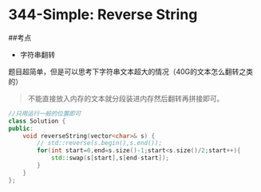 # 344-Simple: Reverse String

##考点

* 字符串翻转

题目超简单，但是可以思考下字符串文本超大的情况（40G的文本怎么翻转之类的）
> 不能直接放入内存的文本就分段装进内存然后翻转再拼接即可。

```cpp
//只用运行一般的位置即可
class Solution {
public:
    void reverseString(vector<char>& s) {
        // std::reverse(s.begin(),s.end());
        for(int start=0,end=s.size()-1;start<s.size()/2;start++){
            std::swap(s[start],s[end-start]);
        }
    }
};
```